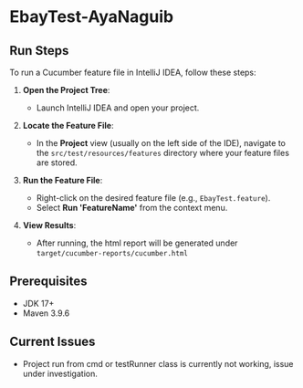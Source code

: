 # EbayTest-AyaNaguib


## Run Steps

To run a Cucumber feature file in IntelliJ IDEA, follow these steps:

1. **Open the Project Tree**:
    - Launch IntelliJ IDEA and open your project.

2. **Locate the Feature File**:
    - In the **Project** view (usually on the left side of the IDE), navigate to the `src/test/resources/features` directory where your feature files are stored.

3. **Run the Feature File**:
    - Right-click on the desired feature file (e.g., `EbayTest.feature`).
    - Select **Run 'FeatureName'** from the context menu.

4. **View Results**:
    - After running, the html report will be generated under `target/cucumber-reports/cucumber.html`

## Prerequisites

- JDK 17+ 
- Maven 3.9.6

## Current Issues

- Project run from cmd or testRunner class is currently not working, issue under investigation.